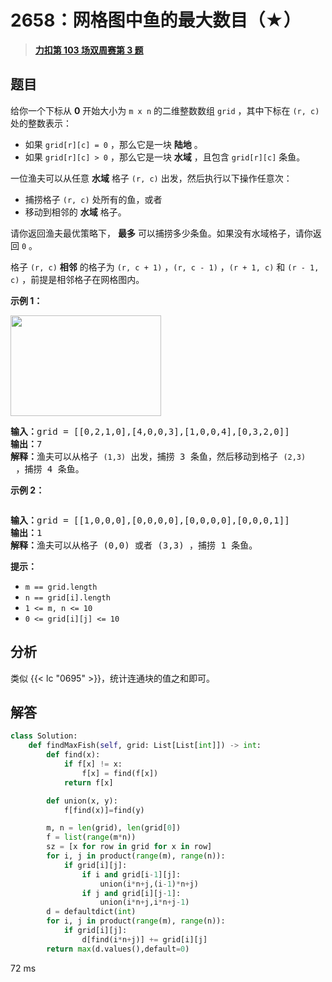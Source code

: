 # 2658：网格图中鱼的最大数目（★）


> <u>**[力扣第 103 场双周赛第 3 题](https://leetcode.cn/problems/maximum-number-of-fish-in-a-grid/)**</u>

## 题目

<p>给你一个下标从 <strong>0</strong> 开始大小为 <code>m x n</code> 的二维整数数组 <code>grid</code> ，其中下标在 <code>(r, c)</code> 处的整数表示：</p>

<ul>
<li>如果 <code>grid[r][c] = 0</code> ，那么它是一块 <strong>陆地</strong> 。</li>
<li>如果 <code>grid[r][c] &gt; 0</code> ，那么它是一块 <strong>水域</strong> ，且包含 <code>grid[r][c]</code> 条鱼。</li>
</ul>

<p>一位渔夫可以从任意 <strong>水域</strong> 格子 <code>(r, c)</code> 出发，然后执行以下操作任意次：</p>

<ul>
<li>捕捞格子 <code>(r, c)</code> 处所有的鱼，或者</li>
<li>移动到相邻的 <strong>水域</strong> 格子。</li>
</ul>

<p>请你返回渔夫最优策略下， <strong>最多</strong> 可以捕捞多少条鱼。如果没有水域格子，请你返回 <code>0</code> 。</p>

<p>格子 <code>(r, c)</code> <strong>相邻</strong> 的格子为 <code>(r, c + 1)</code> ，<code>(r, c - 1)</code> ，<code>(r + 1, c)</code> 和 <code>(r - 1, c)</code> ，前提是相邻格子在网格图内。</p>



<p><strong>示例 1：</strong></p>

<p><img alt="" src="https://assets.leetcode.com/uploads/2023/03/29/example.png" style="width: 241px; height: 161px;"></p>

<pre><b>输入：</b>grid = [[0,2,1,0],[4,0,0,3],[1,0,0,4],[0,3,2,0]]
<b>输出：</b>7
<b>解释：</b>渔夫可以从格子 <code>(1,3)</code> 出发，捕捞 3 条鱼，然后移动到格子 <code>(2,3)</code> ，捕捞 4 条鱼。
</pre>

<p><strong>示例 2：</strong></p>

<p><img alt="" src="https://assets.leetcode.com/uploads/2023/03/29/example2.png"></p>

<pre><b>输入：</b>grid = [[1,0,0,0],[0,0,0,0],[0,0,0,0],[0,0,0,1]]
<b>输出：</b>1
<b>解释：</b>渔夫可以从格子 (0,0) 或者 (3,3) ，捕捞 1 条鱼。
</pre>



<p><strong>提示：</strong></p>

<ul>
<li><code>m == grid.length</code></li>
<li><code>n == grid[i].length</code></li>
<li><code>1 &lt;= m, n &lt;= 10</code></li>
<li><code>0 &lt;= grid[i][j] &lt;= 10</code></li>
</ul>


## 分析

类似 {{< lc "0695" >}}，统计连通块的值之和即可。

## 解答


```python
class Solution:
    def findMaxFish(self, grid: List[List[int]]) -> int:
        def find(x):
            if f[x] != x:
                f[x] = find(f[x])
            return f[x]

        def union(x, y):
            f[find(x)]=find(y)

        m, n = len(grid), len(grid[0])
        f = list(range(m*n))
        sz = [x for row in grid for x in row]
        for i, j in product(range(m), range(n)):
            if grid[i][j]:
                if i and grid[i-1][j]:
                    union(i*n+j,(i-1)*n+j)
                if j and grid[i][j-1]:
                    union(i*n+j,i*n+j-1)
        d = defaultdict(int)
        for i, j in product(range(m), range(n)):
            if grid[i][j]:
                d[find(i*n+j)] += grid[i][j]
        return max(d.values(),default=0)
```
72 ms
